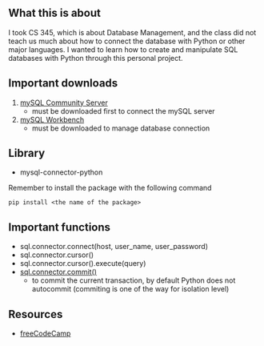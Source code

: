 ## What this is about
I took CS 345, which is about Database Management, and the class did not teach us much about how to connect the database with Python or other major languages. 
I wanted to learn how to create and manipulate SQL databases with Python through this personal project.

## Important downloads
1. [mySQL Community Server](https://dev.mysql.com/downloads/mysql/)
    - must be downloaded first to connect the mySQL server 
2. [mySQL Workbench](https://www.mysql.com/products/workbench/)
    - must be downloaded to manage database connection


## Library
- mysql-connector-python

Remember to install the package with the following command
```
pip install <the name of the package>
```

## Important functions
- sql.connector.connect(host, user_name, user_password)
- sql.connector.cursor()
- sql.connector.cursor().execute(query)
- [sql.connector.commit()](https://dev.mysql.com/doc/connector-python/en/connector-python-api-mysqlconnection-commit.html)
    - to commit the current transaction, by default Python does not autocommit (commiting is one of the way for isolation level)

## Resources
- [freeCodeCamp](https://www.freecodecamp.org/news/connect-python-with-sql/)